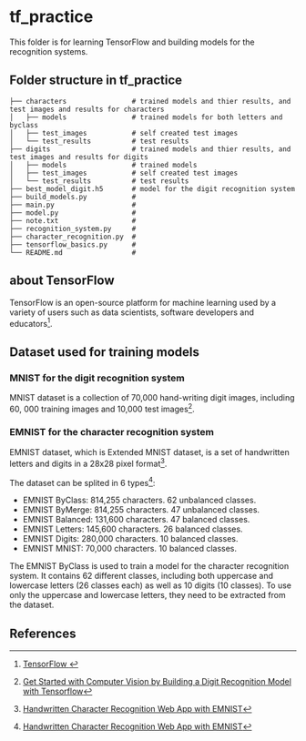# tf_practice
This folder is for learning TensorFlow and building models for the recognition systems.


## Folder structure in tf_practice
    ├── characters                # trained models and thier results, and test images and results for characters
    │   ├── models                # trained models for both letters and byclass
    │   ├── test_images           # self created test images
    │   └── test_results          # test results
    ├── digits                    # trained models and thier results, and test images and results for digits
    │   ├── models                # trained models
    │   ├── test_images           # self created test images
    │   └── test_results          # test results
    ├── best_model_digit.h5       # model for the digit recognition system
    ├── build_models.py           # 
    ├── main.py                   # 
    ├── model.py                  # 
    ├── note.txt                  # 
    ├── recognition_system.py     # 
    ├── character_recognition.py  #
    ├── tensorflow_basics.py      # 
    └── README.md                 #

## about TensorFlow
TensorFlow is an open-source platform for machine learning used by a variety of users such as data scientists, software developers and educators[^1].   

## Dataset used for training models
### MNIST for the digit recognition system
MNIST dataset is a collection of 70,000 hand-writing digit images, including 60, 000 training images and 10,000 test images[^2]. 

### EMNIST for the character recognition system
EMNIST dataset, which is Extended MNIST dataset, is a set of handwritten letters and digits in a 28x28 pixel format[^3].

The dataset can be splited in 6 types[^3]:  
- EMNIST ByClass: 814,255 characters. 62 unbalanced classes.
- EMNIST ByMerge: 814,255 characters. 47 unbalanced classes.
- EMNIST Balanced: 131,600 characters. 47 balanced classes.
- EMNIST Letters: 145,600 characters. 26 balanced classes.
- EMNIST Digits: 280,000 characters. 10 balanced classes.
- EMNIST MNIST: 70,000 characters. 10 balanced classes.

The EMNIST ByClass is used to train a model for the character recognition system. 
It contains 62 different classes, including both uppercase and lowercase letters (26 classes each) as well as 10 digits (10 classes).
To use only the uppercase and lowercase letters, they need to be extracted from the dataset.

## References
[^1]: [TensorFlow ](https://www.nvidia.com/en-eu/glossary/tensorflow/)
[^2]: [Get Started with Computer Vision by Building a Digit Recognition Model with Tensorflow](https://medium.com/artificialis/get-started-with-computer-vision-by-building-a-digit-recognition-model-with-tensorflow-b2216823b90a)
[^3]: [Handwritten Character Recognition Web App with EMNIST](https://guptapurav.medium.com/handwritten-character-recognition-web-app-with-emnist-9af77d895a52)
